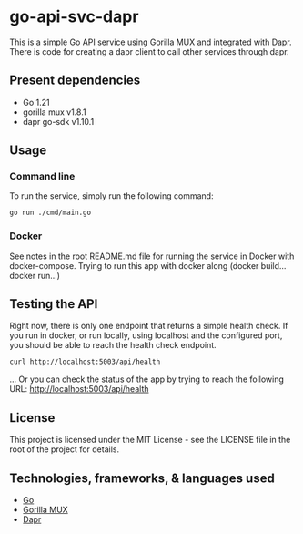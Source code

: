 # go-api-svc-dapr

This is a simple Go API service using Gorilla MUX and integrated with Dapr. There is code for creating a dapr client to call other services through dapr.

## Present dependencies

- Go 1.21
- gorilla mux v1.8.1
- dapr go-sdk v1.10.1

## Usage

### Command line

To run the service, simply run the following command:

```bash
go run ./cmd/main.go
```

### Docker

See notes in the root README.md file for running the service in Docker with docker-compose. Trying to run this app with docker along (docker build... docker run...) 

## Testing the API

Right now, there is only one endpoint that returns a simple health check. If you run in docker, or run locally, using localhost and the configured port, you should be able to reach the health check endpoint.

```bash
curl http://localhost:5003/api/health
```

... Or you can check the status of the app by trying to reach the following URL: <http://localhost:5003/api/health>

## License

This project is licensed under the MIT License - see the LICENSE file in the root of the project for details.

## Technologies, frameworks, & languages used

- [Go](https://golang.org/)
- [Gorilla MUX](https://github.com/gorilla/mux)
- [Dapr](https://dapr.io/)

